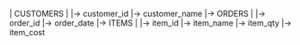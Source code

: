 | CUSTOMERS |
|-> customer_id
|-> customer_name
|-> ORDERS |
    |-> order_id
    |-> order_date
    |-> ITEMS |
        |-> item_id
        |-> item_name
        |-> item_qty
        |-> item_cost
